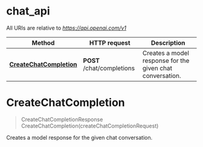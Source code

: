 # chat_api

All URIs are relative to *https://api.openai.com/v1*

Method | HTTP request | Description
------------- | ------------- | -------------
[**CreateChatCompletion**](chat_api.md#CreateChatCompletion) | **POST** /chat/completions | Creates a model response for the given chat conversation.


<a name="CreateChatCompletion"></a>
# **CreateChatCompletion**
> CreateChatCompletionResponse CreateChatCompletion(createChatCompletionRequest)

Creates a model response for the given chat conversation.
